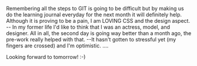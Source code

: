 Remembering all the steps to GIT is going to be difficult but by making us do
the learning journal everyday for the next month it will definitely help.
Although it is proving to be a pain, I am LOVING CSS and the design aspect.
 -- In my former life I'd like to think that I was an actress, model, and designer.
 All in all, the second day is going way better than a month ago, the pre-work
 really helped with that.
 --It hasn't gotten to stressful yet (my fingers are crossed) and I'm optimistic.
 ....

 Looking forward to tomorrow! :-)
